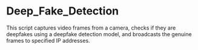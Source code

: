 # Deep_Fake_Detection
This script captures video frames from a camera, checks if they are deepfakes using a deepfake detection model, and broadcasts the genuine frames to specified IP addresses.
